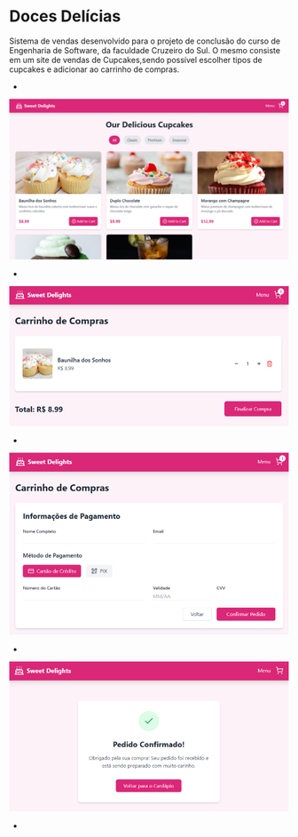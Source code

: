 # Doces Delícias

Sistema de vendas desenvolvido para o projeto de conclusão do curso de Engenharia de Software, da faculdade Cruzeiro do Sul. 
O mesmo consiste em um site de vendas de Cupcakes,sendo possível escolher tipos de cupcakes e adicionar ao carrinho de compras.

-

![DD](https://github.com/augusto-93/doces-delicias/blob/main/home.PNG) 

-

![DD](https://github.com/augusto-93/doces-delicias/blob/main/carrinho.PNG) 

-

![DD](https://github.com/augusto-93/doces-delicias/blob/main/carrinho%202.PNG)

-

![DD](https://github.com/augusto-93/doces-delicias/blob/main/compra-finalizada.PNG) 

-
